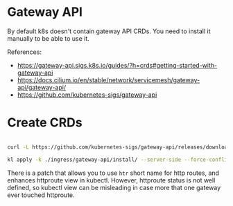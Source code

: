 
# Gateway API

By default k8s doesn't contain gateway API CRDs.
You need to install it manually to be able to use it.

References:
- https://gateway-api.sigs.k8s.io/guides/?h=crds#getting-started-with-gateway-api
- https://docs.cilium.io/en/stable/network/servicemesh/gateway-api/gateway-api/
- https://github.com/kubernetes-sigs/gateway-api

# Create CRDs

```bash

curl -L https://github.com/kubernetes-sigs/gateway-api/releases/download/v1.3.0/experimental-install.yaml > ./ingress/gateway-api/install/experimental-install.yaml

kl apply -k ./ingress/gateway-api/install/ --server-side --force-conflicts

```

There is a patch that allows you to use `htr` short name for http routes,
and enhances httproute view in kubectl.
However, httproute status is not well defined,
so kubectl view can be misleading in case more that one gateway ever touched httproute.
